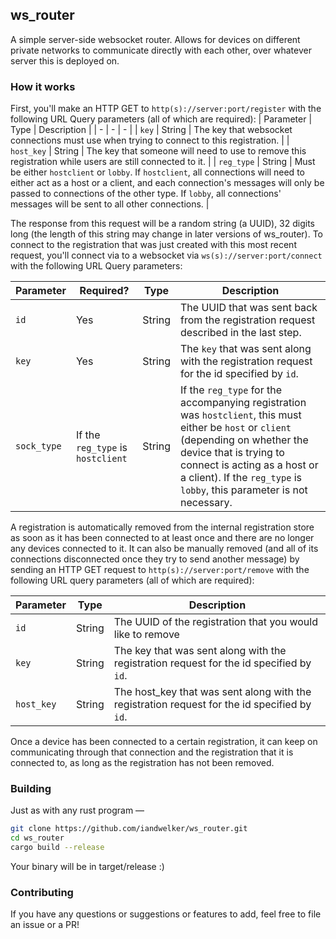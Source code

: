 ## ws_router

A simple server-side websocket router. Allows for devices on different private networks to communicate directly with each other, over whatever server this is deployed on.

### How it works
First, you'll make an HTTP GET to `http(s)://server:port/register` with the following URL Query parameters (all of which are required):
| Parameter | Type | Description |
| - | - | - |
| `key` | String | The key that websocket connections must use when trying to connect to this registration. |
| `host_key` | String | The key that someone will need to use to remove this registration while users are still connected to it. |
| `reg_type` | String | Must be either `hostclient` or `lobby`. If `hostclient`, all connections will need to either act as a host or a client, and each connection's messages will only be passed to connections of the other type. If `lobby`, all connections' messages will be sent to all other connections. |

The response from this request will be a random string (a UUID), 32 digits long (the length of this string may change in later versions of ws_router). To connect to the registration that was just created with this most recent request, you'll connect via to a websocket via `ws(s)://server:port/connect` with the following URL Query parameters:

| Parameter | Required? |Type | Description |
| - | - | - | - |
| `id` | Yes | String | The UUID that was sent back from the registration request described in the last step.
| `key` | Yes | String | The `key` that was sent along with the registration request for the id specified by `id`. |
| `sock_type` | If the `reg_type` is `hostclient` | String | If the `reg_type` for the accompanying registration was `hostclient`, this must either be `host` or `client` (depending on whether the device that is trying to connect is acting as a host or a client). If the `reg_type` is `lobby`, this parameter is not necessary. |

A registration is automatically removed from the internal registration store as soon as it has been connected to at least once and there are no longer any devices connected to it. It can also be manually removed (and all of its connections disconnected once they try to send another message) by sending an HTTP GET request to `http(s)://server:port/remove` with the following URL query parameters (all of which are required):

| Parameter | Type | Description |
| - | - | - |
| `id` | String | The UUID of the registration that you would like to remove |
| `key` | String | The key that was sent along with the registration request for the id specified by `id`. |
| `host_key` | String | The host_key that was sent along with the registration request for the id specified by `id`. |

Once a device has been connected to a certain registration, it can keep on communicating through that connection and the registration that it is connected to, as long as the registration has not been removed.

### Building
Just as with any rust program &mdash;
```sh
git clone https://github.com/iandwelker/ws_router.git
cd ws_router
cargo build --release
```
Your binary will be in target/release :)

### Contributing
If you have any questions or suggestions or features to add, feel free to file an issue or a PR!
